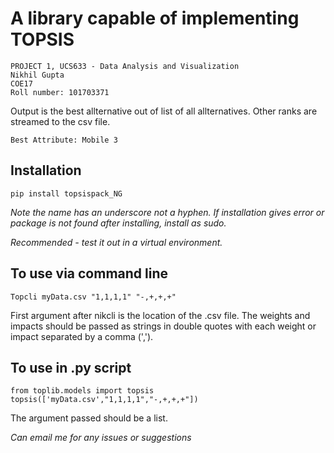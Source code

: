 # A library capable of implementing TOPSIS

```
PROJECT 1, UCS633 - Data Analysis and Visualization
Nikhil Gupta  
COE17
Roll number: 101703371
```
Output is the best allternative out of list of all allternatives. Other ranks are streamed to the csv file.

`Best Attribute: Mobile 3`

## Installation
`pip install topsispack_NG`

*Note the name has an underscore not a hyphen. If installation gives error or package is not found after installing, install as sudo.*

*Recommended - test it out in a virtual environment.* 

## To use via command line
`Topcli myData.csv "1,1,1,1" "-,+,+,+"`

First argument after nikcli is the location of the .csv file. The weights and impacts should be passed as strings in double quotes with each weight or impact separated by a comma (',').

## To use in .py script
```
from toplib.models import topsis
topsis(['myData.csv',"1,1,1,1","-,+,+,+"])
```

The argument passed should be a list.

*Can email me for any issues or suggestions*
